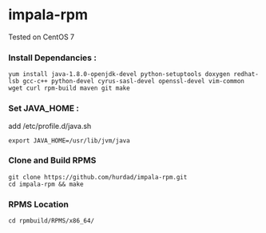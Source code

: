 # impala-rpm

Tested on CentOS 7

### Install Dependancies :
```
yum install java-1.8.0-openjdk-devel python-setuptools doxygen redhat-lsb gcc-c++ python-devel cyrus-sasl-devel openssl-devel vim-common wget curl rpm-build maven git make
```

### Set JAVA_HOME :
add /etc/profile.d/java.sh 
```
export JAVA_HOME=/usr/lib/jvm/java
```

### Clone and Build RPMS
```
git clone https://github.com/hurdad/impala-rpm.git
cd impala-rpm && make
```

### RPMS Location
```
cd rpmbuild/RPMS/x86_64/
```
